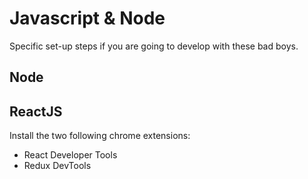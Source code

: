 # Javascript & Node

Specific set-up steps if you are going to develop with these bad boys.

## Node

## ReactJS

Install the two following chrome extensions:

- React Developer Tools
- Redux DevTools

